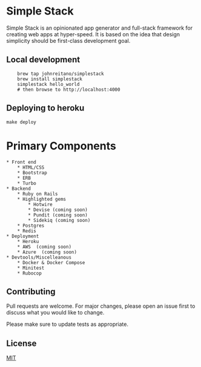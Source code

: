 # Simple Stack

Simple Stack is an opinionated app generator and full-stack framework for creating web apps at hyper-speed. It is based on the idea that design simplicity should be first-class development goal.

## Local development

```
    brew tap johnreitano/simplestack
    brew install simplestack
    simplestack hello_world
    # then browse to http://localhost:4000
```

## Deploying to heroku

```
make deploy
```

# Primary Components

    * Front end
        * HTML/CSS
        * Bootstrap
        * ERB
        * Turbo
    * Backend
        * Ruby on Rails
        * Highlighted gems
            * Hotwire
            * Devise (coming soon)
            * Pundit (coming soon)
            * Sidekiq (coming soon)
        * Postgres
        * Redis
    * Deployment
        * Heroku
        * AWS  (coming soon)
        * Azure  (coming soon)
    * Devtools/Miscelleanous
        * Docker & Docker Compose
        * Minitest
        * Rubocop

## Contributing

Pull requests are welcome. For major changes, please open an issue first to discuss what you would like to change.

Please make sure to update tests as appropriate.

## License

[MIT](https://choosealicense.com/licenses/mit/)
